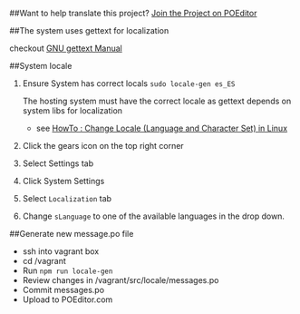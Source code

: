 ##Want to help translate this project?
[Join the Project on POEditor](https://poeditor.com/join/project/RABdnDSqAt)

##The system uses gettext for localization

checkout [GNU gettext Manual](http://www.gnu.org/software/gettext/manual/) 

##System locale 

1. Ensure System has correct locals ```sudo locale-gen es_ES```

    The hosting system must have the correct locale as gettext depends on system libs for localization
     - see [HowTo : Change Locale (Language and Character Set) in Linux](http://www.shellhacks.com/en/HowTo-Change-Locale-Language-and-Character-Set-in-Linux)

2. Click the gears icon on the top right corner
3. Select Settings tab
4. Click System Settings  
3. Select ```Localization``` tab
3. Change ```sLanguage``` to one of the available languages in the drop down. 

##Generate new message.po file 

- ssh into vagrant box 
- cd /vagrant
- Run `npm run locale-gen`
- Review changes in /vagrant/src/locale/messages.po 
- Commit messages.po
- Upload to POEditor.com 

